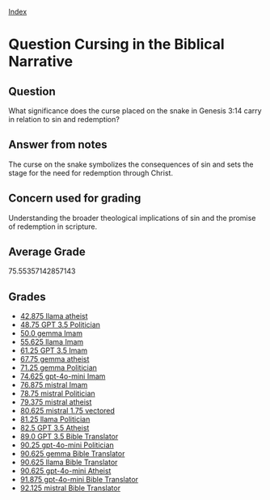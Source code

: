 
[Index](../../index.md)
# Question Cursing in the Biblical Narrative
## Question
What significance does the curse placed on the snake in Genesis 3:14 carry in relation to sin and redemption?

## Answer from notes
The curse on the snake symbolizes the consequences of sin and sets the stage for the need for redemption through Christ.

## Concern used for grading
Understanding the broader theological implications of sin and the promise of redemption in scripture.

## Average Grade
75.55357142857143

## Grades
 * [42.875 llama atheist](../answers/llama_atheist/Cursing_in_the_Biblical_Narrative.md)
 * [48.75 GPT 3.5 Politician](../answers/GPT_3.5_Politician/Cursing_in_the_Biblical_Narrative.md)
 * [50.0 gemma Imam](../answers/gemma_Imam/Cursing_in_the_Biblical_Narrative.md)
 * [55.625 llama Imam](../answers/llama_Imam/Cursing_in_the_Biblical_Narrative.md)
 * [61.25 GPT 3.5 Imam](../answers/GPT_3.5_Imam/Cursing_in_the_Biblical_Narrative.md)
 * [67.75 gemma atheist](../answers/gemma_atheist/Cursing_in_the_Biblical_Narrative.md)
 * [71.25 gemma Politician](../answers/gemma_Politician/Cursing_in_the_Biblical_Narrative.md)
 * [74.625 gpt-4o-mini Imam](../answers/gpt-4o-mini_Imam/Cursing_in_the_Biblical_Narrative.md)
 * [76.875 mistral Imam](../answers/mistral_Imam/Cursing_in_the_Biblical_Narrative.md)
 * [78.75 mistral Politician](../answers/mistral_Politician/Cursing_in_the_Biblical_Narrative.md)
 * [79.375 mistral atheist](../answers/mistral_atheist/Cursing_in_the_Biblical_Narrative.md)
 * [80.625 mistral 1.75 vectored](../answers/mistral_1.75_vectored/Cursing_in_the_Biblical_Narrative.md)
 * [81.25 llama Politician](../answers/llama_Politician/Cursing_in_the_Biblical_Narrative.md)
 * [82.5 GPT 3.5 Atheist](../answers/GPT_3.5_Atheist/Cursing_in_the_Biblical_Narrative.md)
 * [89.0 GPT 3.5 Bible Translator](../answers/GPT_3.5_Bible_Translator/Cursing_in_the_Biblical_Narrative.md)
 * [90.25 gpt-4o-mini Politician](../answers/gpt-4o-mini_Politician/Cursing_in_the_Biblical_Narrative.md)
 * [90.625 gemma Bible Translator](../answers/gemma_Bible_Translator/Cursing_in_the_Biblical_Narrative.md)
 * [90.625 llama Bible Translator](../answers/llama_Bible_Translator/Cursing_in_the_Biblical_Narrative.md)
 * [90.625 gpt-4o-mini Atheist](../answers/gpt-4o-mini_Atheist/Cursing_in_the_Biblical_Narrative.md)
 * [91.875 gpt-4o-mini Bible Translator](../answers/gpt-4o-mini_Bible_Translator/Cursing_in_the_Biblical_Narrative.md)
 * [92.125 mistral Bible Translator](../answers/mistral_Bible_Translator/Cursing_in_the_Biblical_Narrative.md)
